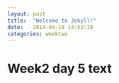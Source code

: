 ```yaml
---
layout: post
title:  "Welcome to Jekyll!"
date:   2014-04-18 14:52:18
categories: weektwo
---
```


# Week2 day 5 text
